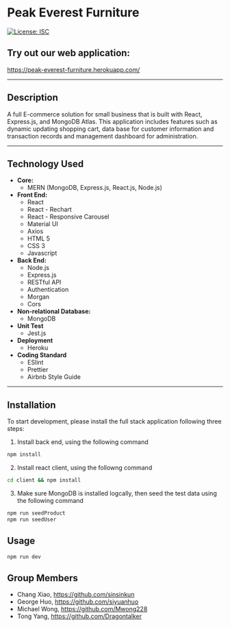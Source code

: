 # Peak Everest Furniture

[![License: ISC](https://img.shields.io/badge/License-ISC-blue.svg)](https://opensource.org/licenses/ISC)

## Try out our web application:

https://peak-everest-furniture.herokuapp.com/

---

## Description

A full E-commerce solution for small business that is built with React, Express.js, and MongoDB Atlas. This application includes features such as dynamic updating shopping cart, data base for customer information and transaction records and management dashboard for administration.

---

## Technology Used

- **Core:**
  - MERN (MongoDB, Express.js, React.js, Node.js)
- **Front End:**
  - React
  - React - Rechart
  - React - Responsive Carousel
  - Material UI
  - Axios
  - HTML 5
  - CSS 3
  - Javascript
- **Back End:**
  - Node.js
  - Express.js
  - RESTful API
  - Authentication
  - Morgan
  - Cors
- **Non-relational Database:**
  - MongoDB
- **Unit Test**
  - Jest.js
- **Deployment**
  - Heroku
- **Coding Standard**
  - ESlint
  - Prettier
  - Airbnb Style Guide

---

## Installation

To start development, please install the full stack application following three steps:

1. Install back end, using the following command

```bash
npm install
```

2. Install react client, using the followng command

```bash
cd client && npm install
```

3. Make sure MongoDB is installed logcally, then seed the test data using the following command

```bash
npm run seedProduct
npm run seedUser
```

## Usage

```bash
npm run dev
```

## Group Members

- Chang Xiao, https://github.com/sinsinkun
- George Huo, https://github.com/siyuanhuo
- Michael Wong, https://github.com/Mwong228
- Tong Yang, https://github.com/Dragontalker
